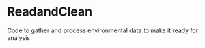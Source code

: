 ReadandClean
============

Code to gather and process environmental data to make it ready for analysis
